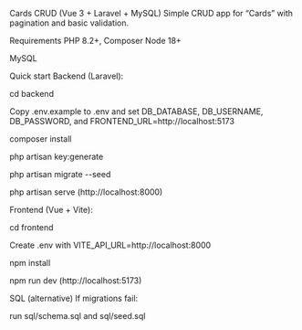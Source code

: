 Cards CRUD (Vue 3 + Laravel + MySQL)
Simple CRUD app for “Cards” with pagination and basic validation.

Requirements
PHP 8.2+, Composer
Node 18+

MySQL

Quick start
Backend (Laravel):

cd backend

Copy .env.example to .env and set DB_DATABASE, DB_USERNAME, DB_PASSWORD, and FRONTEND_URL=http://localhost:5173

composer install

php artisan key:generate

php artisan migrate --seed

php artisan serve (http://localhost:8000)

Frontend (Vue + Vite):

cd frontend

Create .env with VITE_API_URL=http://localhost:8000

npm install

npm run dev (http://localhost:5173)

SQL (alternative)
If migrations fail:

run sql/schema.sql and sql/seed.sql
